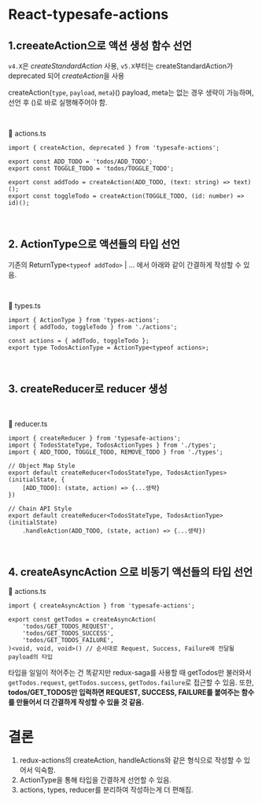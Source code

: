 # React-typesafe-actions

## **1.creeateAction으로 액션 생성 함수 선언**

`v4.X`은 _createStandardAction_ 사용, `v5.X`부터는 createStandardAction가 deprecated 되어 *createAction*을 사용

createAction(`type`, `payload`, `meta`)()
payload, meta는 없는 경우 생략이 가능하며, 선언 후 ()로 바로 실행해주어야 함.

<br>

📎 actions.ts

```tsx
import { createAction, deprecated } from 'typesafe-actions';

export const ADD_TODO = 'todos/ADD_TODO';
export const TOGGLE_TODO = 'todos/TOGGLE_TODO';

export const addTodo = createAction(ADD_TODO, (text: string) => text)();
export const toggleTodo = createAction(TOGGLE_TODO, (id: number) => id)();
```

<br>

## 2. **ActionType으로 액션들의 타입 선언**

기존의 ReturnType`<typeof addTodo>` | ... 에서 아래와 같이 간결하게 작성할 수 있음.

<br>

📎 types.ts

```tsx
import { ActionType } from 'types-actions';
import { addTodo, toggleTodo } from './actions';

const actions = { addTodo, toggleTodo };
export type TodosActionType = ActionType<typeof actions>;
```

<br>

## **3. createReducer로 reducer 생성**

<br>

📎 reducer.ts

```tsx
import { createReducer } from 'typesafe-actions';
import { TodosStateType, TodosActionTypes } from './types';
import { ADD_TODO, TOGGLE_TODO, REMOVE_TODO } from './types';

// Object Map Style
export default createReducer<TodosStateType, TodosActionTypes>(initialState, {
    [ADD_TODO]: (state, action) => {...생략}
})

// Chain API Style
export default createReducer<TodosStateType, TodosActionType>(initialState)
    .handleAction(ADD_TODO, (state, action) => {...생략})
```

<br>

## 4. **createAsyncAction 으로 비동기 액선들의 타입 선언**

📎 actions.ts

```tsx
import { createAsyncAction } from 'typesafe-actions';

export const getTodos = createAsyncAction(
    'todos/GET_TODOS_REQUEST',
    'todos/GET_TODOS_SUCCESS',
    'todos/GET_TODOS_FAILURE',
)<void, void, void>() // 순서대로 Request, Success, Failure에 전달될 payload의 타입
```

타입을 일일이 적어주는 건 똑같지만 redux-saga를 사용할 때 getTodos만 불러와서 `getTodos.request`, `getTodos.success`, `getTodos.failure`로 접근할 수 있음.
또한, **todos/GET_TODOS만 입럭하면 REQUEST, SUCCESS, FAILURE를 붙여주는 함수를 만들어서 더 간결하게 작성할 수 있을 것 같음.**

# 결론

1. redux-actions의 createAction, handleActions와 같은 형식으로 작성할 수 있어서 익숙함.
2. ActionType을 통해 타입을 간결하게 선언할 수 있음.
3. actions, types, reducer를 분리하여 작성하는게 더 편해짐.
